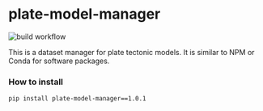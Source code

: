 # plate-model-manager

![build workflow](https://github.com/michaelchin/plate-model-manager/actions/workflows/build.yml/badge.svg)

This is a dataset manager for plate tectonic models. It is similar to NPM or Conda for software packages.

### How to install

`pip install plate-model-manager==1.0.1`